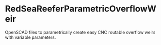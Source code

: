 # RedSeaReeferParametricOverflowWeir
OpenSCAD files to parametrically create easy CNC routable overflow weirs with variable parameters.
